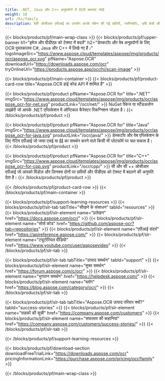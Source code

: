 ```yaml
---
title: .NET, Java और C++ अनुप्रयोगों में OCR क्षमताएं जोड़ें
weight: 10
url: /hi/family
description: देशी ओसीआर एपीआई का उपयोग करके स्कैन की गई छवियों, स्क्रीनशॉट, छवि क्षेत्रों और पीडीएफ फाइलों को .NET, जावा और सी ++ अनुप्रयोगों में टेक्स्ट में कनवर्ट करें।
---
```


{{< blocks/products/pf/main-wrap-class >}}
{{< blocks/products/pf/upper-banner h1="इमेज और पीडीएफ़ को टेक्स्ट में बदलें" h2="डेस्कटॉप और वेब अनुप्रयोगों के लिए OCR पुस्तकालय C#, Java और C++ में लिखे गए हैं।" logoImageSrc="https://www.aspose.cloud/templates/aspose/img/products/ocr/aspose_ocr.svg" pfName="Aspose.OCR" downloadUrl="https://downloads.aspose.com/ocr" tryOnlineUrl="https://products.aspose.app/ocr/hi/scan-image" >}}

{{< blocks/products/pf/main-container >}}
{{< blocks/products/pf/product-card-row title="Aspose.OCR हाई कोड API में शामिल हैं" >}}

{{< blocks/products/pf/product pfName="Aspose.OCR for" title=".NET" imgSrc="https://www.aspose.cloud/templates/aspose/img/products/ocr/aspose_ocr-for-net.svg" productLink="/ocr/net/" >}}
NuGet पैकेज या स्टैंडअलोन लाइब्रेरी जो आपके .NET एप्लिकेशन में ऑप्टिकल कैरेक्टर रिकग्निशन जोड़ता है।
{{< /blocks/products/pf/product >}}

{{< blocks/products/pf/product pfName="Aspose.OCR for" title="Java" imgSrc="https://www.aspose.cloud/templates/aspose/img/products/ocr/aspose_ocr-for-java.svg" productLink="/ocr/java/" >}}
डेस्कटॉप और वेब एप्लिकेशन के लिए नेटिव एपीआई जो जावा एसई या ईई का समर्थन करने वाले किसी भी प्लेटफॉर्म पर चल सकता है।
{{< /blocks/products/pf/product >}}

{{< blocks/products/pf/product pfName="Aspose.OCR for" title="C++" imgSrc="https://www.aspose.cloud/templates/aspose/img/products/ocr/aspose_ocr-for-cpp.svg" productLink="/ocr/cpp/" >}}
सी और सी ++ ओसीआर एपीआई जो आपको विंडोज़ और लिनक्स दोनों पर छवियों और पीडीएफ को टेक्स्ट में बदलने की अनुमति देता है।
{{< /blocks/products/pf/product >}}

{{< /blocks/products/pf/product-card-row >}}
{{< /blocks/products/pf/main-container >}}

{{< blocks/products/pf/support-learning-resources >}}
{{< blocks/products/pf/slr-tab tabTitle="सीखने के संसाधन" tabId="resources" >}}
{{< blocks/products/pf/slr-element name="प्रलेखन" href="https://docs.aspose.com/ocr/" >}}
{{< blocks/products/pf/slr-element name="सोर्स कोड" href="https://github.com/aspose-ocr?tab=repositories" >}}
{{< blocks/products/pf/slr-element name="एपीआई संदर्भ" href="https://apireference.aspose.com/" >}}
{{< blocks/products/pf/slr-element name="ट्यूटोरियल वीडियो" href="https://www.youtube.com/user/asposevideo" >}}
{{< /blocks/products/pf/slr-tab >}}

{{< blocks/products/pf/slr-tab tabTitle="उत्पाद समर्थन" tabId="support" >}}
{{< blocks/products/pf/slr-element name="मुफ्त समर्थन" href="https://forum.aspose.com/c/ocr" >}}
{{< blocks/products/pf/slr-element name="भुगतान समर्थन" href="https://helpdesk.aspose.com/" >}}
{{< blocks/products/pf/slr-element name="ब्लॉग" href="https://blog.aspose.com/category/ocr/" >}}
{{< /blocks/products/pf/slr-tab >}}

{{< blocks/products/pf/slr-tab tabTitle="Aspose.OCR उत्पाद परिवार क्यों?" tabId="success-stories" >}}
{{< blocks/products/pf/slr-element name="ग्राहकों की सूची" href="https://company.aspose.com/customers" >}}
{{< blocks/products/pf/slr-element name="सफलता की कहानियां" href="https://company.aspose.com/customers/success-stories/" >}}
{{< /blocks/products/pf/slr-tab >}}

{{< /blocks/products/pf/support-learning-resources >}}

{{< blocks/products/pf/download-section downloadFreeTrialLink="https://downloads.aspose.com/ocr" pricingInformationLink="https://purchase.aspose.com/pricing/ocr/family" >}}

{{< /blocks/products/pf/main-wrap-class >}}